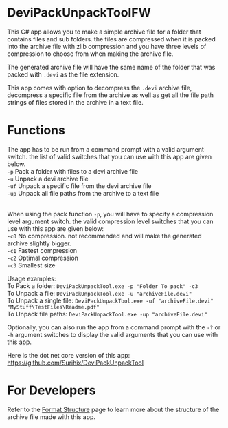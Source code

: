 # DeviPackUnpackToolFW
This C# app allows you to make a simple archive file for a folder that contains files and sub folders. the files are compressed when it is packed into the 
archive file with zlib compression and you have three levels of compression to choose from when making the archive file. 

The generated archive file will have the same name of the folder that was packed with ``.devi`` as the file extension.

This app comes with option to decompress the ``.devi`` archive file, decompress a specific file from the archive as well as get all the file path strings of files stored in the archive in a text file.

# Functions
The app has to be run from a command prompt with a valid argument switch. the list of valid switches that you can use with this app are given below.
<br>``-p`` Pack a folder with files to a devi archive file
<br>``-u`` Unpack a devi archive file
<br>``-uf`` Unpack a specific file from the devi archive file
<br>``-up`` Unpack all file paths from the archive to a text file

<br>When using the pack function ``-p``, you will have to specify a compression level argument switch. the valid compression level switches that you can use with this app are given below:
<br>``-c0`` No compression. not recommended and will make the generated archive slightly bigger.
<br>``-c1`` Fastest compression
<br>``-c2`` Optimal compression
<br>``-c3`` Smallest size

Usage examples:
<br>To Pack a folder: ``DeviPackUnpackTool.exe -p "Folder To pack" -c3``
<br>To Unpack a file: ``DeviPackUnpackTool.exe -u "archiveFile.devi"``
<br>To Unpack a single file: ``DeviPackUnpackTool.exe -uf "archiveFile.devi" "MyStuff\TestFiles\Readme.pdf"``
<br>To Unpack file paths: ``DeviPackUnpackTool.exe -up "archiveFile.devi"``

Optionally, you can also run the app from a command prompt with the ``-?`` or ``-h`` argument switches to display the valid arguments that you can use 
with this app.

Here is the dot net core version of this app:
<br>https://github.com/Surihix/DeviPackUnpackTool

# For Developers
Refer to the [Format Structure](https://github.com/Surihix/DeviPackUnpackTool/blob/master/FormatStruct.md) page to learn more about the structure of the 
archive file made with this app.

